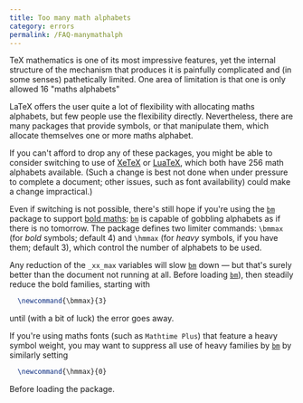 ```yaml
---
title: Too many math alphabets
category: errors
permalink: /FAQ-manymathalph
---
```


TeX mathematics is one of its most impressive features, yet the
internal structure of the mechanism that produces it is painfully
complicated and (in some senses) pathetically limited.  One area of
limitation is that one is only allowed 16&nbsp;"maths alphabets"

LaTeX offers the user quite a lot of flexibility with allocating
maths alphabets, but few people use the flexibility directly.
Nevertheless, there are many packages that provide symbols, or that
manipulate them, which allocate themselves one or more maths alphabet.

If you can't afford to drop any of these packages, you might be able
to consider switching to use of [XeTeX](FAQ-xetex) or
[LuaTeX](FAQ-luatex), which both have 256 math alphabets
available.  (Such a change is best not done when under pressure to
complete a document; other issues, such as font availability) could
make a change impractical.)

Even if switching is not possible, there's still hope if you're using
the [`bm`](https://ctan.org/pkg/bm) package to support [bold maths](FAQ-boldgreek):
[`bm`](https://ctan.org/pkg/bm) is capable of gobbling alphabets as if there is no
tomorrow.  The package defines two limiter commands: `\bmmax` (for
_bold_ symbols; default&nbsp;4) and `\hmmax` (for _heavy_
symbols, if you have them; default&nbsp;3), which control the number of
alphabets to be used.

Any reduction of the `_xx_max` variables will slow
[`bm`](https://ctan.org/pkg/bm) down&nbsp;&mdash; but that's surely better than the document not
running at all.
Before loading [`bm`](https://ctan.org/pkg/bm)),  then steadily reduce the bold
families, starting with 
```latex
  \newcommand{\bmmax}{3}
```
until (with a bit of luck) the error goes away.

If  you're using maths fonts (such as
`Mathtime Plus`) that feature a heavy symbol weight,
you may want to suppress all use of heavy families by [`bm`](https://ctan.org/pkg/bm) by
similarly setting
```latex
  \newcommand{\hmmax}{0}
```
Before loading the package.

